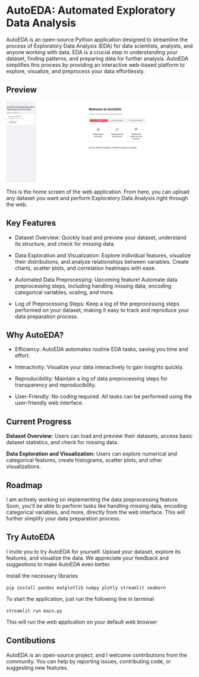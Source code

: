 # AutoEDA: Automated Exploratory Data Analysis

<!-- ![AutoEDA Logo](insert your logo URL here) -->

AutoEDA is an open-source Python application designed to streamline the process of Exploratory Data Analysis (EDA) for data scientists, analysts, and anyone working with data. EDA is a crucial step in understanding your dataset, finding patterns, and preparing data for further analysis. AutoEDA simplifies this process by providing an interactive web-based platform to explore, visualize, and preprocess your data effortlessly.

## Preview
![Alt text](images/image.png)

This is the home screen of the web application. From here, you can upload any dataset you want and perform Exploratory Data Analysis right through the web.



## Key Features

- Dataset Overview: Quickly load and preview your dataset, understand its structure, and check for missing data.

- Data Exploration and Visualization: Explore individual features, visualize their distributions, and analyze relationships between variables. Create charts, scatter plots, and correlation heatmaps with ease.

- Automated Data Preprocessing: Upcoming feature! Automate data preprocessing steps, including handling missing data, encoding categorical variables, scaling, and more.

- Log of Preprocessing Steps: Keep a log of the preprocessing steps performed on your dataset, making it easy to track and reproduce your data preparation process.

## Why AutoEDA?

- Efficiency: AutoEDA automates routine EDA tasks, saving you time and effort.

- Interactivity: Visualize your data interactively to gain insights quickly.

- Reproducibility: Maintain a log of data preprocessing steps for transparency and reproducibility.

- User-Friendly: No coding required. All tasks can be performed using the user-friendly web interface.

## Current Progress

**Dataset Overview:** Users can load and preview their datasets, access basic dataset statistics, and check for missing data.

**Data Exploration and Visualization:** Users can explore numerical and categorical features, create histograms, scatter plots, and other visualizations.

## Roadmap

I am actively working on implementing the data preprocessing feature. Soon, you'll be able to perform tasks like handling missing data, encoding categorical variables, and more, directly from the web interface. This will further simplify your data preparation process.


## Try AutoEDA

I invite you to try AutoEDA for yourself. Upload your dataset, explore its features, and visualize the data. We appreciate your feedback and suggestions to make AutoEDA even better.

Install the necessary libraries

`pip install pandas matplotlib numpy plotly streamlit seaborn`

To start the application, just run the following line in terminal

`streamlit run main.py`

This will run the web application on your default web browser

## Contibutions
AutoEDA is an open-source project, and I welcome contributions from the community. You can help by reporting issues, contributing code, or suggesting new features.
